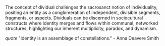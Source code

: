 
The concept of dividual challenges the sacrosanct notion of individuality, positing an entity as a conglomeration of independent, divisible segments, fragments, or aspects. Dividuals can be discerned in sociocultural constructs where identity merges and flows within communal, networked structures, highlighting our inherent multiplicity, paradox, and dynamism.

_quote_ "Identity is an assemblage of constellations." - Anna Deavere Smith

